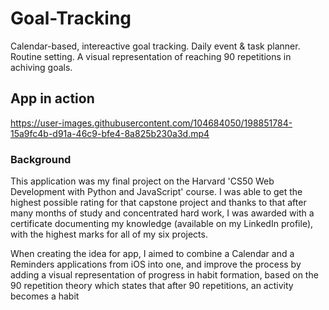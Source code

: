 # Goal-Tracking
Calendar-based, intereactive goal tracking. Daily event &amp; task planner. Routine setting. A visual representation of reaching 90 repetitions in achiving goals.


## App in action
https://user-images.githubusercontent.com/104684050/198851784-15a9fc4b-d91a-46c9-bfe4-8a825b230a3d.mp4


### Background
This application was my final project on the Harvard 'CS50 Web Development with Python and JavaScript' course.
I was able to get the highest possible rating for that capstone project and thanks to that
after many months of study and concentrated hard work,
I was awarded with a certificate documenting my knowledge (available on my LinkedIn profile),
with the highest marks for all of my six projects.

When creating the idea for app, I aimed to combine a Calendar and a Reminders applications from iOS into one,
and improve the process by adding a visual representation of progress in habit formation,
based on the 90 repetition theory which states that after 90 repetitions, an activity becomes a habit

